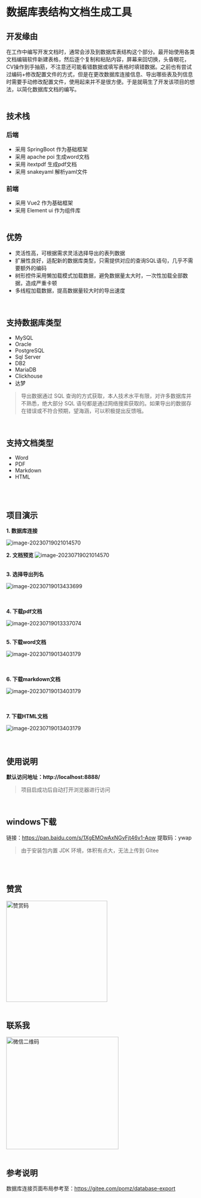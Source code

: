 # 数据库表结构文档生成工具

## 开发缘由

在工作中编写开发文档时，通常会涉及到数据库表结构这个部分。最开始使用各类文档编辑软件新建表格，然后逐个复制和粘贴内容，屏幕来回切换，头昏眼花，CV操作到手抽筋，不注意还可能看错数据或填写表格时填错数据。之前也有尝试过编码+修改配置文件的方式，但是在更改数据库连接信息、导出哪些表及列信息时需要手动修改配置文件，使用起来并不是很方便。于是就萌生了开发该项目的想法，以简化数据库文档的编写。
<br>
<br>

## 技术栈

### 后端

- 采用 SpringBoot 作为基础框架
- 采用 apache poi 生成word文档
- 采用 itextpdf 生成pdf文档
- 采用 snakeyaml 解析yaml文件

### 前端

- 采用 Vue2 作为基础框架
- 采用 Element ui 作为组件库
  <br>
  <br>

## 优势

- 灵活性高，可根据需求灵活选择导出的表列数据
- 扩展性良好，适配新的数据库类型，只需提供对应的查询SQL语句，几乎不需要额外的编码
- 树形控件采用懒加载模式加载数据，避免数据量太大时，一次性加载全部数据，造成严重卡顿
- 多线程加载数据，提高数据量较大时的导出速度

<br>

## 支持数据库类型

- MySQL
- Oracle
- PostgreSQL
- Sql Server
- DB2
- MariaDB
- Clickhouse
- 达梦

> 导出数据通过 SQL 查询的方式获取，本人技术水平有限，对许多数据库并不熟悉，绝大部分 SQL
> 语句都是通过网络搜索获取的。如果导出的数据存在错误或不符合预期，望海涵，可以积极提出反馈哦。

<br>

## 支持文档类型

- Word
- PDF
- Markdown
- HTML

<br>
<br>

## 项目演示

**1. 数据库连接**

![image-20230719021014570](./src/main/resources/static/images/数据库连接.png)

**2. 文档预览**
![image-20230719021014570](./src/main/resources/static/images/文档预览.png)
<br>
<br>

**3. 选择导出列名**

![image-20230719013433699](./src/main/resources/static/images/选择列名.png)  
<br>
<br>

**4. 下载pdf文档**

![image-20230719013337074](./src/main/resources/static/images/pdf文档.png)
<br>
<br>

**5. 下载word文档**

![image-20230719013403179](./src/main/resources/static/images/word文档.png)  
<br>
<br>

**6. 下载markdown文档**

![image-20230719013403179](./src/main/resources/static/images/markdown文档.png)  
<br>
<br>

**7. 下载HTML文档**

![image-20230719013403179](./src/main/resources/static/images/html文档.png)  
<br>
<br>

## 使用说明

**默认访问地址：http://localhost:8888/**
> 项目启成功后自动打开浏览器进行访问

<br>

## windows下载

链接：https://pan.baidu.com/s/1XgEMOwAxNGvFjt46v1-Aow
提取码：ywap
> 由于安装包内置 JDK 环境，体积有点大，无法上传到 Gitee

<br>
<br>

## 赞赏



<img src="./src/main/resources/static/images/appreciation-code.jpg" alt="赞赏码" height="270">

<br>
<br>

## 联系我

<img src="./src/main/resources/static/images/wechat.jpg" alt="微信二维码" height="300">

<br>
<br>

## 参考说明

数据库连接页面布局参考至：https://gitee.com/pomz/database-export